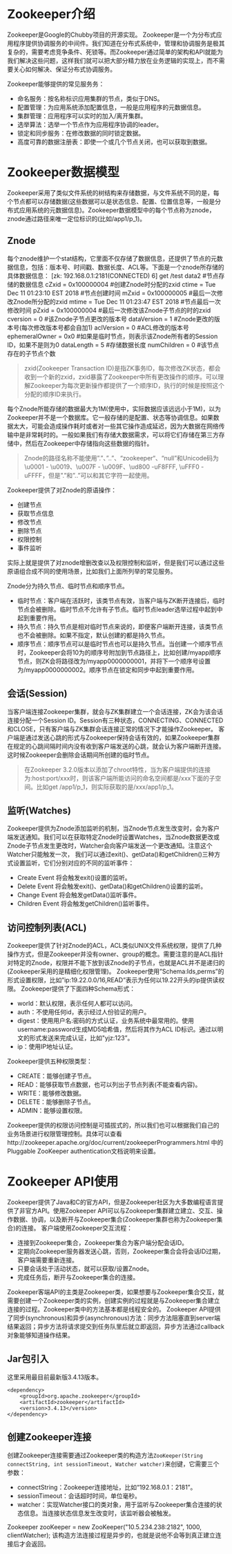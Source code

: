 # Zookeeper介绍
Zookeeper是Google的Chubby项目的开源实现。
Zookeeper是一个为分布式应用程序提供协调服务的中间件。我们知道在分布式系统中，管理和协调服务是极其复杂的，需要考虑竞争条件、死锁等。而Zookeeper通过简单的架构和API就能为我们解决这些问题，这样我们就可以把大部分精力放在业务逻辑的实现上，而不需要关心如何解决、保证分布式协调服务。

Zookeeper能够提供的常见服务务：
* 命名服务：按名称标识应用集群的节点，类似于DNS。
* 配置管理：为应用系统添加配置信息，一般是应用程序的元数据信息。
* 集群管理：应用程序可以实时的加入/离开集群。
* 选举算法：选举一个节点作为应用程序协调的leader。
* 锁定和同步服务：在修改数据的同时锁定数据。
* 高度可靠的数据注册表：即使一个或几个节点关闭，也可以获取到数据。

# Zookeeper数据模型
Zookeeper采用了类似文件系统的树结构来存储数据，与文件系统不同的是，每个节点都可以存储数据(这些数据可以是状态信息、配置、位置信息等，一般是分布式应用系统的元数据信息)。Zookeeper数据模型中的每个节点称为znode，znode通过路径来唯一定位标识的(比如/app1/p_1)。

## Znode
每个znode维护一个stat结构，它里面不仅存储了数据信息，还提供了节点的元数据信息，包括：版本号、时间戳、数据长度、ACL等。下面是一个znode所存储的具体数据信息：
[zk: 192.168.0.1:2181(CONNECTED) 6] get /test
data2                                    #节点存储的数据信息
cZxid = 0x100000004                      #创建Znode时分配的zxid
ctime = Tue Dec 11 01:23:10 EST 2018     #节点创建时间
mZxid = 0x100000005                      #最后一次修改Znode所分配的zxid
mtime = Tue Dec 11 01:23:47 EST 2018     #节点最后一次修改时间
pZxid = 0x100000004                      #最后一次修改该Znode子节点的时的zxid
cversion = 0                             #该Znode子节点更改的版本号
dataVersion = 1                          #Znode更改的版本号(每次修改版本号都会自加1)
aclVersion = 0                           #ACL修改的版本号
ephemeralOwner = 0x0                     #如果是临时节点，则表示该Znode所有者的Session ID，如果不是则为0
dataLength = 5                           #存储数据长度
numChildren = 0                          #该节点存在的子节点个数

>zxid(Zookeeper Transaction ID)是指ZK事务ID，每次修改ZK状态，都会收到一个新的zxid，zxid暴露了Zookeeper中所有更改操作的顺序。可以理解Zookeeper为每次更新操作都提供了一个顺序ID，执行的时候是按照这个分配的顺序ID来执行。

每个Znode所能存储的数据最大为1M(使用中，实际数据应该远远小于1M)，以为Zookeeper并不是一个数据库。它一般存储的是配置、状态等协调信息。如果数据太大，可能会造成操作耗时或者对一些其它操作造成延迟，因为大数据在网络传输中是非常耗时的。一般如果我们有存储大数据需求，可以将它们存储在第三方存储中，然后在Zookeeper中存储指向这些数据的指针。


> Znode的路径名称不能使用”.”、”..”、“zookeeper“、“null”和Unicode码为\u0001 - \u0019、\u007F - \u009F、\ud800 -uF8FFF, \uFFF0 - uFFFF，但是”.”和”..”可以和其它字符一起使用。


Zookeeper提供了对Znode的原语操作：

* 创建节点
* 获取节点信息
* 修改节点
* 删除节点
* 权限控制
* 事件监听

实际上就是提供了对znode增删改查以及权限控制和监听，但是我们可以通过这些原语组合成不同的使用场景，比如我们上面所列举的常见服务。

Znode分为持久节点、临时节点和顺序节点。
* 临时节点：客户端在活跃时，该类节点有效，当客户端与ZK断开连接后，临时节点会被删除。临时节点不允许有子节点。临时节点leader选举过程中起到中起到重要作用。
* 持久节点：持久节点是相对临时节点来说的，即便客户端断开连接，该类节点也不会被删除。如果不指定，默认创建的都是持久节点。
* 顺序节点：顺序节点可以是临时节点也可以是持久节点。当创建一个顺序节点时，Zookeeper会将10为的顺序号附加到节点路径上，比如创建/myapp顺序节点，则ZK会将路径改为/myapp0000000001，并将下一个顺序号设置为/myapp0000000002。顺序节点在锁定和同步中起到重要作用。

## 会话(Session)

当客户端连接Zookeeper集群，就会与ZK集群建立一个会话连接，ZK会为该会话连接分配一个Session ID。Session有三种状态，CONNECTING、CONNECTED和CLOSE，只有客户端与ZK集群会话连接正常的情况下才能操作Zookeeper。
客户端是通过发送心跳的形式与Zookeeper保持会话有效的，如果Zookeeper集群在规定的心跳间隔时间内没有收到客户端发送的心跳，就会认为客户端断开连接。这时候Zookeeper会删除会话期间所创建的临时节点。

>在Zookeeper 3.2.0版本以添加了chroot特性，当为客户端提供的连接为:host:port/xxx时，则该客户端所能访问的命名空间都是/xxx下面的子空间。比如get /app1/p_1，则实际获取的是/xxx/app1/p_1。

## 监听(Watches)

Zookeeper提供为Znode添加监听的机制，当Znode节点发生改变时，会为客户端发送通知。我们可以在获取特定Znode时设置Watches，当Znode数据更改或Znode子节点发生更改时，Watcher会向客户端发送一个更改通知。注意这个Watcher只能触发一次，
我们可以通过exit()、getData()和getChildren()三种方式设置监听，它们分别对应的不同的监听事件：
* Create Event 将会触发exit()设置的监听。
* Delete Event 将会触发exit()、getData()和getChildren()设置的监听。
* Change Event 将会触发getData()监听事件。
* Children Event 将会触发getChildren()监听事件。


## 访问控制列表(ACL)
Zookeeper提供了针对Znode的ACL，ACL类似UNIX文件系统权限，提供了几种操作方式，但是Zookeeper并没有owner、group的概念。需要注意的是ACL指针对特定的Znode，权限并不能下放到该Znode的子节点，也就是ACL并不是递归的(Zookeeper采用的是精细化权限管理)。
Zookeeper使用”Schema:Ids,perms”的形式设置权限，比如”ip:19.22.0.0/16,READ”表示为任何以19.22开头的ip提供读权限。
Zookeeper提供了下面四种Schema形式：
* world：默认权限，表示任何人都可以访问。
* auth：不使用任何id，表示经过人份验证的用户。
* digest：使用用户名:密码的方式认证，业务系统中最常用的。使用username:password生成MD5哈希值，然后将其作为ACL ID标识。通过以明文的形式发送来完成认证，比如"yjz:123”。
* ip：使用IP地址认证。

Zookeeper提供五种权限类型：
* CREATE：能够创建子节点。
* READ：能够获取节点数据，也可以列出子节点列表(不能查看内容)。
* WRITE：能够修改数据。
* DELETE：能够删除子节点。
* ADMIN：能够设置权限。

Zookeeper提供的权限访问控制是可插拔式的，所以我们也可以根据我们自己的业务场景进行权限管理控制。具体可以查看http://zookeeper.apache.org/doc/current/zookeeperProgrammers.html 中的Pluggable ZooKeeper authentication文档说明来设置。


# Zookeeper API使用
Zookeeper提供了Java和C的官方API，但是Zookeeper社区为大多数编程语言提供了非官方API。使用Zookeeper API可以与Zookeeper集群建立建立、交互、操作数据、协调，以及断开与Zookeeper集合(Zookeeper集群也称为Zookeeper集合)的连接。
客户端使用Zookeeper交互流程：
* 连接到Zookeeper集合，Zookeeper集合为客户端分配会话ID。
* 定期向Zookeeper服务器发送心跳，否则，Zookeeper集合会将会话ID过期，客户端需要重新连接。
* 只要会话处于活动状态，就可以获取/设置Znode。
* 完成任务后，断开与Zookeeper集合的连接。

Zookeeper客端API的主类是Zookeeper类，如果想要与Zookeeper集合交互，就需要创建一个Zookeeper类的实例，创建实例的过程就是与Zookeeper集合建立连接的过程。Zookeeper类中的方法基本都是线程安全的。
Zookeeper API提供了同步(synchronous)和异步(asynchronous)方法：同步方法阻塞直到server端结果返回；异步方法将请求提交到任务队里后就立即返回，异步方法通过callback对象能够知道操作结果。


## Jar包引入
这里采用最目前最新版3.4.13版本。
```
<dependency>
    <groupId>org.apache.zookeeper</groupId>
    <artifactId>zookeeper</artifactId>
    <version>3.4.13</version>
</dependency>
```


## 创建Zookeeper连接
创建Zookeeper连接需要通过Zookeeper类的构造方法```ZooKeeper(String connectString, int sessionTimeout, Watcher watcher)```来创键，它需要三个参数：
* connectString：Zookeeper连接地址，比如“192.168.0.1：2181”。
* sessionTimeout：会话超时时间，单位毫秒。
* watcher：实现Watcher接口的类对象，用于监听与Zookeeper集合连接的状态信息。当连接状态信息发生改变时，该监听器会被触发。

Zookeeper zooKeeper = new ZooKeeper("10.5.234.238:2182", 1000, clientWatcher);
该构造方法连接过程是异步的，也就是说他不会等到真正建立连接后才会返回。
